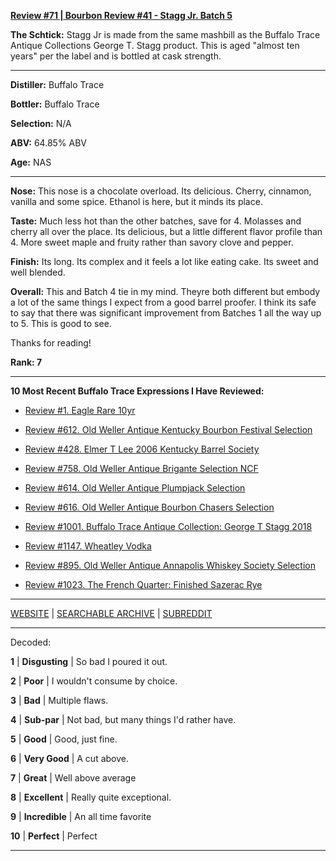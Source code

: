 
[**Review #71 | Bourbon Review #41 - Stagg Jr. Batch 5**]( https://t8ke.review/review-71-stagg-jr-batch-5/)

**The Schtick:** Stagg Jr is made from the same mashbill as the Buffalo Trace Antique Collections George T. Stagg product. This is aged "almost ten years" per the label and is bottled at cask strength. 

-----

**Distiller:** Buffalo Trace

**Bottler:** Buffalo Trace

**Selection:** N/A

**ABV:** 64.85% ABV

**Age:** NAS 

-----

**Nose:**  This nose is a chocolate overload. Its delicious. Cherry, cinnamon, vanilla and some spice. Ethanol is here, but it minds its place. 

**Taste:** Much less hot than the other batches, save for 4. Molasses and cherry all over the place. Its delicious, but a little different flavor profile than 4. More sweet maple and fruity rather than savory clove and pepper.

**Finish:** Its long. Its complex and it feels a lot like eating cake. Its sweet and well blended.

**Overall:** This and Batch 4 tie in my mind. Theyre both different but embody a lot of the same things I expect from a good barrel proofer. I think its safe to say that there was significant improvement from Batches 1 all the way up to 5. This is good to see.

Thanks for reading!

**Rank: 7**

----- 

**10 Most Recent Buffalo Trace Expressions I Have Reviewed:** 

- [Review #1. Eagle Rare 10yr]( https://t8ke.review) 

- [Review #612. Old Weller Antique Kentucky Bourbon Festival Selection]( https://t8ke.review/review-612-old-weller-antique-kentucky-bourbon-festival/) 

- [Review #428. Elmer T Lee 2006 Kentucky Barrel Society]( https://t8ke.review/review-428-elmer-t-lee-2006/) 

- [Review #758. Old Weller Antique Brigante Selection NCF]( https://t8ke.review/review-758-old-weller-antique-ncf-brigante-selection/) 

- [Review #614. Old Weller Antique Plumpjack Selection]( https://t8ke.review/review-614-old-weller-antique-plumpjack-ncf/) 

- [Review #616. Old Weller Antique Bourbon Chasers Selection]( https://t8ke.review/review-616-old-weller-antique-bourbon-chasers/) 

- [Review #1001. Buffalo Trace Antique Collection: George T Stagg 2018]( https://t8ke.review/review-1001-buffalo-trace-antique-collection-2018-george-t-stagg-2018/) 

- [Review #1147. Wheatley Vodka]( https://t8ke.review/review-1147-wheatley-vodka/) 

- [Review #895. Old Weller Antique Annapolis Whiskey Society Selection]( https://t8ke.review/review-895-old-weller-antique-ncf-annapolis-whisky-society-selection/) 

- [Review #1023. The French Quarter: Finished Sazerac Rye]( https://t8ke.review/review-1023-the-french-quarter-finished-sazerac-rye/) 

-----

[WEBSITE](https://t8ke.review) | [SEARCHABLE ARCHIVE](https://t8ke.review/review-archive/) | [SUBREDDIT](https://reddit.com/r/t8kereviews)

-----

Decoded:

**1** | **Disgusting** | So bad I poured it out.

**2** | **Poor** | I wouldn't consume by choice.

**3** | **Bad** | Multiple flaws.

**4** | **Sub-par** | Not bad, but many things I'd rather have.

**5** | **Good** | Good, just fine.

**6** | **Very Good** | A cut above.

**7** | **Great** | Well above average

**8** | **Excellent** | Really quite exceptional.

**9** | **Incredible** | An all time favorite

**10** | **Perfect** | Perfect

----


